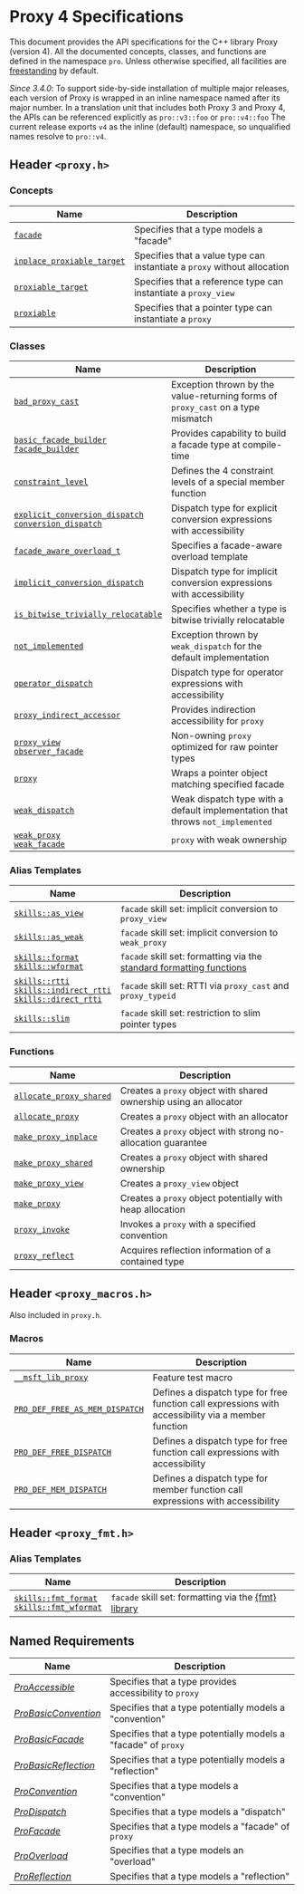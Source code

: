 # Proxy 4 Specifications

This document provides the API specifications for the C++ library Proxy (version 4). All the documented concepts, classes, and functions are defined in the namespace `pro`. Unless otherwise specified, all facilities are [freestanding](https://en.cppreference.com/w/cpp/freestanding) by default.

*Since 3.4.0*: To support side-by-side installation of multiple major releases, each version of Proxy is wrapped in an inline namespace named after its major number. In a translation unit that includes both Proxy 3 and Proxy 4, the APIs can be referenced explicitly as `pro::v3::foo` or `pro::v4::foo` The current release exports `v4` as the inline (default) namespace, so unqualified names resolve to `pro::v4`.

## Header `<proxy.h>`

### Concepts

| Name                                                      | Description                                                  |
| --------------------------------------------------------- | ------------------------------------------------------------ |
| [`facade`](facade.md)                                     | Specifies that a type models a "facade"                      |
| [`inplace_proxiable_target`](inplace_proxiable_target.md) | Specifies that a value type can instantiate a `proxy` without allocation |
| [`proxiable_target`](proxiable_target.md)                 | Specifies that a reference type can instantiate a `proxy_view` |
| [`proxiable`](proxiable.md)                               | Specifies that a pointer type can instantiate a `proxy`      |

### Classes

| Name                                                         | Description                                                  |
| ------------------------------------------------------------ | ------------------------------------------------------------ |
| [`bad_proxy_cast`](bad_proxy_cast.md)                        | Exception thrown by the value-returning forms of `proxy_cast` on a type mismatch |
| [`basic_facade_builder`<br />`facade_builder`](basic_facade_builder/README.md) | Provides capability to build a facade type at compile-time   |
| [`constraint_level`](constraint_level.md)                    | Defines the 4 constraint levels of a special member function |
| [`explicit_conversion_dispatch`<br />`conversion_dispatch`](explicit_conversion_dispatch/README.md) | Dispatch type for explicit conversion expressions with accessibility |
| [`facade_aware_overload_t`](facade_aware_overload_t.md)      | Specifies a facade-aware overload template                   |
| [`implicit_conversion_dispatch`](implicit_conversion_dispatch/README.md) | Dispatch type for implicit conversion expressions with accessibility |
| [`is_bitwise_trivially_relocatable`](is_bitwise_trivially_relocatable.md) | Specifies whether a type is bitwise trivially relocatable    |
| [`not_implemented` ](not_implemented.md)                     | Exception thrown by `weak_dispatch` for the default implementation |
| [`operator_dispatch`](operator_dispatch/README.md)           | Dispatch type for operator expressions with accessibility    |
| [`proxy_indirect_accessor`](proxy_indirect_accessor.md)      | Provides indirection accessibility for `proxy`               |
| [`proxy_view`<br />`observer_facade`](proxy_view.md)         | Non-owning `proxy` optimized for raw pointer types           |
| [`proxy`](proxy/README.md)                                   | Wraps a pointer object matching specified facade             |
| [`weak_dispatch`](weak_dispatch/README.md)                   | Weak dispatch type with a default implementation that throws `not_implemented` |
| [`weak_proxy`<br />`weak_facade`](weak_proxy.md)             | `proxy` with weak ownership                                  |

### Alias Templates

| Name                                                         | Description                                                  |
| ------------------------------------------------------------ | ------------------------------------------------------------ |
| [`skills::as_view`](skills_as_view.md)                       | `facade` skill set: implicit conversion to `proxy_view`      |
| [`skills::as_weak`](skills_as_weak.md)                       | `facade` skill set: implicit conversion to `weak_proxy`      |
| [`skills::format`<br />`skills::wformat`](skills_format.md)  | `facade` skill set: formatting via the [standard formatting functions](https://en.cppreference.com/w/cpp/utility/format) |
| [`skills::rtti`<br />`skills::indirect_rtti`<br />`skills::direct_rtti` ](skills_rtti/README.md) | `facade` skill set: RTTI via `proxy_cast` and `proxy_typeid` |
| [`skills::slim`](skills_slim.md)                             | `facade` skill set: restriction to slim pointer types        |

### Functions

| Name                                                | Description                                                  |
| --------------------------------------------------- | ------------------------------------------------------------ |
| [`allocate_proxy_shared`](allocate_proxy_shared.md) | Creates a `proxy` object with shared ownership using an allocator |
| [`allocate_proxy`](allocate_proxy.md)               | Creates a `proxy` object with an allocator                   |
| [`make_proxy_inplace`](make_proxy_inplace.md)       | Creates a `proxy` object with strong no-allocation guarantee |
| [`make_proxy_shared`](make_proxy_shared.md)         | Creates a `proxy` object with shared ownership               |
| [`make_proxy_view`](make_proxy_view.md)             | Creates a `proxy_view` object                                |
| [`make_proxy`](make_proxy.md)                       | Creates a `proxy` object potentially with heap allocation    |
| [`proxy_invoke`](proxy_invoke.md)                   | Invokes a `proxy` with a specified convention                |
| [`proxy_reflect`](proxy_reflect.md)                 | Acquires reflection information of a contained type          |

## Header `<proxy_macros.h>`

Also included in `proxy.h`.

### Macros

| Name                                                         | Description                                                  |
| ------------------------------------------------------------ | ------------------------------------------------------------ |
| [`__msft_lib_proxy`](msft_lib_proxy.md)                      | Feature test macro                                           |
| [`PRO_DEF_FREE_AS_MEM_DISPATCH` ](PRO_DEF_FREE_AS_MEM_DISPATCH.md) | Defines a dispatch type for free function call expressions with accessibility via a member function |
| [`PRO_DEF_FREE_DISPATCH`](PRO_DEF_FREE_DISPATCH.md)          | Defines a dispatch type for free function call expressions with accessibility |
| [`PRO_DEF_MEM_DISPATCH`](PRO_DEF_MEM_DISPATCH.md)            | Defines a dispatch type for member function call expressions with accessibility |

## Header `<proxy_fmt.h>`

### Alias Templates

| Name                                                         | Description                                                  |
| ------------------------------------------------------------ | ------------------------------------------------------------ |
| [`skills::fmt_format`<br />`skills::fmt_wformat`](skills_fmt_format.md) | `facade` skill set: formatting via the [{fmt} library](https://github.com/fmtlib/fmt) |

## Named Requirements

| Name                                          | Description                                                  |
| --------------------------------------------- | ------------------------------------------------------------ |
| [*ProAccessible*](ProAccessible.md)           | Specifies that a type provides accessibility to `proxy`      |
| [*ProBasicConvention*](ProBasicConvention.md) | Specifies that a type potentially models a "convention"      |
| [*ProBasicFacade*](ProBasicFacade.md)         | Specifies that a type potentially models a "facade" of `proxy` |
| [*ProBasicReflection*](ProBasicReflection.md) | Specifies that a type potentially models a "reflection"      |
| [*ProConvention*](ProConvention.md)           | Specifies that a type models a "convention"                  |
| [*ProDispatch*](ProDispatch.md)               | Specifies that a type models a "dispatch"                    |
| [*ProFacade*](ProFacade.md)                   | Specifies that a type models a "facade" of `proxy`           |
| [*ProOverload*](ProOverload.md)               | Specifies that a type models an "overload"                   |
| [*ProReflection*](ProReflection.md)           | Specifies that a type models a "reflection"                  |
